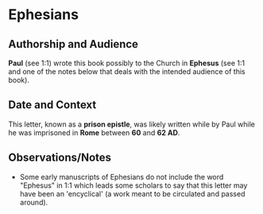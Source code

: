 # Ephesians

## Authorship and Audience
**Paul** (see 1:1) wrote this book possibly to the Church in **Ephesus** (see 1:1 and one of the notes below that deals with the intended audience of this book).

## Date and Context
This letter, known as a **prison epistle**, was likely written while by Paul while he was imprisoned in **Rome** between **60** and **62 AD**.

## Observations/Notes
  - Some early manuscripts of Ephesians do not include the word "Ephesus" in 1:1 which leads some scholars to say that this letter may have been an 'encyclical' (a work meant to be circulated and passed around).
